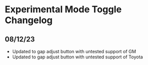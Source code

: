 # Experimental Mode Toggle Changelog

## 08/12/23
* Updated to gap adjust button with untested support of GM
* Updated to gap adjust button with untested support of Toyota
